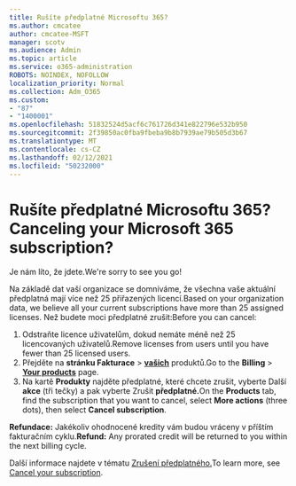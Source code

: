 ```yaml
---
title: Rušíte předplatné Microsoftu 365?
ms.author: cmcatee
author: cmcatee-MSFT
manager: scotv
ms.audience: Admin
ms.topic: article
ms.service: o365-administration
ROBOTS: NOINDEX, NOFOLLOW
localization_priority: Normal
ms.collection: Adm_O365
ms.custom:
- "87"
- "1400001"
ms.openlocfilehash: 51832524d5acf6c761726d341e822796e532b950
ms.sourcegitcommit: 2f39850ac0fba9fbeba9b8b7939ae79b505d3b67
ms.translationtype: MT
ms.contentlocale: cs-CZ
ms.lasthandoff: 02/12/2021
ms.locfileid: "50232000"
---
```

# <a name="canceling-your-microsoft-365-subscription"></a><span data-ttu-id="d83a5-102">Rušíte předplatné Microsoftu 365?</span><span class="sxs-lookup"><span data-stu-id="d83a5-102">Canceling your Microsoft 365 subscription?</span></span>

<span data-ttu-id="d83a5-103">Je nám líto, že jdete.</span><span class="sxs-lookup"><span data-stu-id="d83a5-103">We're sorry to see you go!</span></span>
  
<span data-ttu-id="d83a5-104">Na základě dat vaší organizace se domníváme, že všechna vaše aktuální předplatná mají více než 25 přiřazených licencí.</span><span class="sxs-lookup"><span data-stu-id="d83a5-104">Based on your organization data, we believe all your current subscriptions have more than 25 assigned licenses.</span></span> <span data-ttu-id="d83a5-105">Než budete moci předplatné zrušit:</span><span class="sxs-lookup"><span data-stu-id="d83a5-105">Before you can cancel:</span></span>

1. <span data-ttu-id="d83a5-106">Odstraňte licence uživatelům, dokud nemáte méně než 25 licencovaných uživatelů.</span><span class="sxs-lookup"><span data-stu-id="d83a5-106">Remove licenses from users until you have fewer than 25 licensed users.</span></span>
2. <span data-ttu-id="d83a5-107">Přejděte na **stránku Fakturace** \> **[vašich](https://go.microsoft.com/fwlink/p/?linkid=842054)** produktů.</span><span class="sxs-lookup"><span data-stu-id="d83a5-107">Go to the **Billing** \> **[Your products](https://go.microsoft.com/fwlink/p/?linkid=842054)** page.</span></span>
3. <span data-ttu-id="d83a5-108">Na kartě **Produkty** najděte předplatné, které chcete zrušit, vyberte Další **akce** (tři tečky) a pak vyberte Zrušit **předplatné.**</span><span class="sxs-lookup"><span data-stu-id="d83a5-108">On the **Products** tab, find the subscription that you want to cancel, select **More actions** (three dots), then select **Cancel subscription**.</span></span>

<span data-ttu-id="d83a5-109">**Refundace:** Jakékoliv ohodnocené kredity vám budou vráceny v příštím fakturačním cyklu.</span><span class="sxs-lookup"><span data-stu-id="d83a5-109">**Refund:** Any prorated credit will be returned to you within the next billing cycle.</span></span>

<span data-ttu-id="d83a5-110">Další informace najdete v tématu [Zrušení předplatného.](https://docs.microsoft.com/microsoft-365/commerce/subscriptions/cancel-your-subscription)</span><span class="sxs-lookup"><span data-stu-id="d83a5-110">To learn more, see [Cancel your subscription](https://docs.microsoft.com/microsoft-365/commerce/subscriptions/cancel-your-subscription).</span></span>